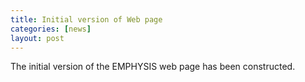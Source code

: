 ```yaml
---
title: Initial version of Web page
categories: [news]
layout: post
---
```


The initial version of the EMPHYSIS web page has been constructed.
